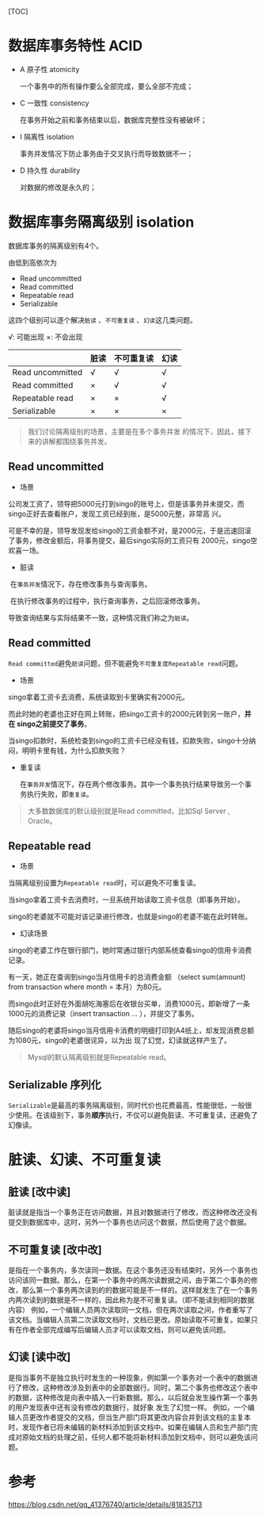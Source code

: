 [TOC]

# 数据库事务特性 ACID

- A 原子性 atomicity

  一个事务中的所有操作要么全部完成，要么全部不完成；

- C 一致性 consistency

  在事务开始之前和事务结束以后，数据库完整性没有被破坏；

- I 隔离性 isolation

  事务并发情况下防止事务由于交叉执行而导致数据不一；

- D 持久性 durability

  对数据的修改是永久的；

# 数据库事务隔离级别 isolation

数据库事务的隔离级别有4个。

由低到高依次为

- Read uncommitted 
- Read committed 
- Repeatable read 
- Serializable

这四个级别可以逐个解决`脏读` 、`不可重复读` 、`幻读`这几类问题。

√: 可能出现    ×: 不会出现

|                  | 脏读 | 不可重复读 | 幻读 |
| ---------------- | ---- | ---------- | ---- |
| Read uncommitted | √    | √          | √    |
| Read committed   | ×    | √          | √    |
| Repeatable read  | ×    | ×          | √    |
| Serializable     | ×    | ×          | ×    |

> 我们讨论隔离级别的场景，主要是在多个事务并发 的情况下，因此，接下来的讲解都围绕事务并发。

## Read uncommitted

- 场景

公司发工资了，领导把5000元打到singo的账号上，但是该事务并未提交，而singo正好去查看账户，发现工资已经到账，是5000元整，非常高 兴。

可是不幸的是，领导发现发给singo的工资金额不对，是2000元，于是迅速回滚了事务，修改金额后，将事务提交，最后singo实际的工资只有 2000元，singo空欢喜一场。

- 脏读

​	在`事务并发`情况下，存在修改事务与查询事务。

​	在执行修改事务的过程中，执行查询事务，之后回滚修改事务。

​	导致查询结果与实际结果不一致，这种情况我们称之为`脏读`。

## Read committed

`Read committed`避免`脏读`问题，但不能避免`不可重复度Repeatable read`问题。

- 场景

singo拿着工资卡去消费，系统读取到卡里确实有2000元。

而此时她的老婆也正好在网上转账，把singo工资卡的2000元转到另一账户，**并在 singo之前提交了事务**。

当singo扣款时，系统检查到singo的工资卡已经没有钱，扣款失败，singo十分纳闷，明明卡里有钱，为什么扣款失败？

- 重复读

  在`事务并发`情况下，存在两个修改事务。其中一个事务执行结果导致另一个事务执行失败，即`重复读`。

> 大多数数据库的默认级别就是Read committed，比如Sql Server , Oracle。

## Repeatable read 

- 场景

当隔离级别设置为`Repeatable read`时，可以避免不可重复读。

当singo拿着工资卡去消费时，一旦系统开始读取工资卡信息（即事务开始）。

singo的老婆就不可能对该记录进行修改，也就是singo的老婆不能在此时转账。

- 幻读场景

singo的老婆工作在银行部门，她时常通过银行内部系统查看singo的信用卡消费记录。

有一天，她正在查询到singo当月信用卡的总消费金额 （select sum(amount) from transaction where month = 本月）为80元。

而singo此时正好在外面胡吃海塞后在收银台买单，消费1000元，即新增了一条1000元的消费记录（insert transaction … ），并提交了事务。

随后singo的老婆将singo当月信用卡消费的明细打印到A4纸上，却发现消费总额为1080元，singo的老婆很诧异，以为出 现了幻觉，幻读就这样产生了。

> Mysql的默认隔离级别就是Repeatable read。

## Serializable 序列化

`Serializable`是最高的事务隔离级别，同时代价也花费最高，性能很低，一般很少使用。在该级别下，事务**顺序**执行，不仅可以避免脏读、不可重复读，还避免了幻像读。

# 脏读、幻读、不可重复读

## 脏读 [改中读]

脏读就是指当一个事务正在访问数据，并且对数据进行了修改，而这种修改还没有提交到数据库中，这时，另外一个事务也访问这个数据，然后使用了这个数据。

## 不可重复读 [改中改]

是指在一个事务内，多次读同一数据。在这个事务还没有结束时，另外一个事务也访问该同一数据。那么，在第一个事务中的两次读数据之间，由于第二个事务的修改，那么第一个事务两次读到的的数据可能是不一样的。这样就发生了在一个事务内两次读到的数据是不一样的，因此称为是不可重复读。（即不能读到相同的数据内容）
例如，一个编辑人员两次读取同一文档，但在两次读取之间，作者重写了该文档。当编辑人员第二次读取文档时，文档已更改。原始读取不可重复。如果只有在作者全部完成编写后编辑人员才可以读取文档，则可以避免该问题。

## 幻读 [读中改]

是指当事务不是独立执行时发生的一种现象，例如第一个事务对一个表中的数据进行了修改，这种修改涉及到表中的全部数据行。同时，第二个事务也修改这个表中的数据，这种修改是向表中插入一行新数据。那么，以后就会发生操作第一个事务的用户发现表中还有没有修改的数据行，就好象
发生了幻觉一样。
例如，一个编辑人员更改作者提交的文档，但当生产部门将其更改内容合并到该文档的主复本时，发现作者已将未编辑的新材料添加到该文档中。如果在编辑人员和生产部门完成对原始文档的处理之前，任何人都不能将新材料添加到文档中，则可以避免该问题。

# 参考

https://blog.csdn.net/qq_41376740/article/details/81835713